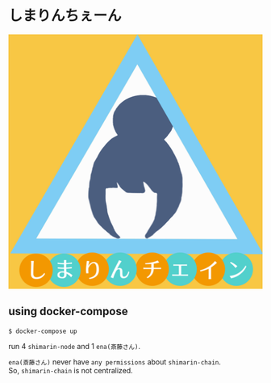 # しまりんちぇーん

![](./img/shimarin.jpg)

## using docker-compose
```
$ docker-compose up
```

run 4 `shimarin-node` and  1 `ena(斎藤さん)`.

`ena(斎藤さん)` never have `any permissions` about `shimarin-chain`.  
So, `shimarin-chain` is not centralized.  

